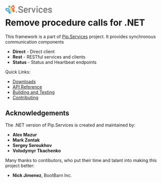 # <img src="https://github.com/pip-services/pip-services/raw/master/design/Logo.png" alt="Pip.Services Logo" style="max-width:30%"> <br/> Remove procedure calls for .NET

This framework is a part of [Pip.Services](https://github.com/pip-services/pip-services) project.
It provides synchronous communication components 

- **Direct** - Direct client
- **Rest** - RESTful services and clients
- **Status** - Status and Heartbeat endpoints

Quick Links:

* [Downloads](https://github.com/pip-services3-dotnet/pip-services3-rpc-dotnet/blob/master/doc/Downloads.md)
* [API Reference](https://pip-services3-dotnet.github.io/pip-services3-rpc-dotnet)
* [Building and Testing](https://github.com/pip-services3-dotnet/pip-services3-rpc-dotnet/blob/master/doc/Development.md)
* [Contributing](https://github.com/pip-services3-dotnet/pip-services3-rpc-dotnet/blob/master/doc/Development.md/#contrib)
## Acknowledgements

The .NET version of Pip.Services is created and maintained by:
- **Alex Mazur**
- **Mark Zontak**
- **Sergey Seroukhov**
- **Volodymyr Tkachenko**

Many thanks to contibutors, who put their time and talant into making this project better:
- **Nick Jimenez**, BootBarn Inc.
